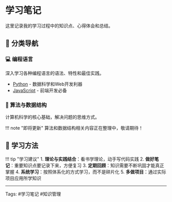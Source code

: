 # 学习笔记

这里记录我的学习过程中的知识点、心得体会和总结。

## 📂 分类导航

### 💻 编程语言
深入学习各种编程语言的语法、特性和最佳实践。

- [Python](编程语言/python.md) - 数据科学和Web开发利器
- [JavaScript](编程语言/javascript.md) - 前端开发必备

### 🧮 算法与数据结构
计算机科学的核心基础，解决问题的思维方式。

!!! note "即将更新"
    算法和数据结构相关内容正在整理中，敬请期待！

## 📝 学习方法

!!! tip "学习建议"
    1. **理论与实践结合**：看书学理论，动手写代码实践
    2. **做好笔记**：重要知识点要记录下来，方便复习
    3. **定期回顾**：知识需要不断巩固才能真正掌握
    4. **系统学习**：按照体系化的方式学习，而不是碎片化
    5. **多做项目**：通过实际项目应用所学知识

---

Tags: #学习笔记 #知识管理 